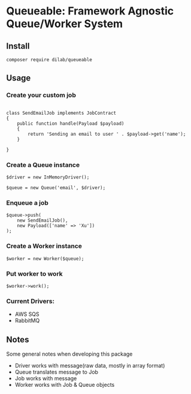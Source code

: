 # Queueable: Framework Agnostic Queue/Worker System

## Install

```
composer require dilab/queueable
```


## Usage


### Create your custom job
```

class SendEmailJob implements JobContract
{
    public function handle(Payload $payload)
    {
        return 'Sending an email to user ' . $payload->get('name');
    }

}
```

### Create a Queue instance

```
$driver = new InMemoryDriver();

$queue = new Queue('email', $driver);
```

### Enqueue a job

```
$queue->push(
    new SendEmailJob(),
    new Payload(['name' => 'Xu'])
);
```

### Create a Worker instance

```
$worker = new Worker($queue);
```

### Put worker to work
```
$worker->work();
```

### Current Drivers:
+ AWS SQS
+ RabbitMQ

## Notes
Some general notes when developing this package
+ Driver works with message(raw data, mostly in array format)
+ Queue translates message to Job
+ Job works with message
+ Worker works with Job & Queue objects

